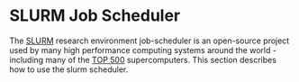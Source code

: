 # SLURM Job Scheduler

The [SLURM](https://slurm.schedmd.com/) research environment job-scheduler is an open-source project used by many high performance computing systems around the world - including many of the [TOP 500](https://www.top500.org/lists/) supercomputers. This section describes how to use the slurm scheduler.
